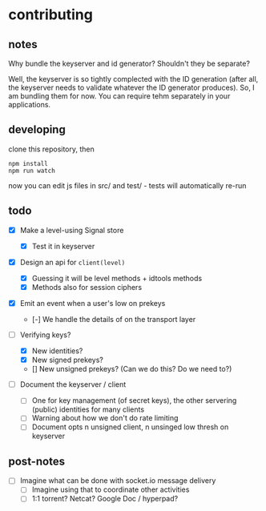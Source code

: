 # contributing 

## notes

Why bundle the keyserver and id generator?
Shouldn't they be separate?

Well, the keyserver is so tightly complected with the ID generation
(after all, the keyserver needs to validate whatever the ID generator produces).
So, I am bundling them for now. 
You can require tehm separately in your applications.

## developing

clone this repository, then

    npm install
    npm run watch

now you can edit js files in src/ and test/ - tests will automatically re-run

## todo

- [x] Make a level-using Signal store
  - [x] Test it in keyserver
- [x] Design an api for `client(level)`
  - [x] Guessing it will be level methods + idtools methods
  - [x] Methods also for session ciphers
- [x] Emit an event when a user's low on prekeys
  - [-] We handle the details of on the transport layer

- [ ] Verifying keys?
  - [x] New identities?
  - [x] New signed prekeys?
  - [] New unsigned prekeys? (Can we do this? Do we need to?)
  
  
- [ ] Document the keyserver / client 
  - [ ] One for key management (of secret keys), the other servering (public) identities for many clients
  - [ ] Warning about how we don't do rate limiting
  - [ ] Document opts n unsigned client, n unsinged low thresh on keyserver

## post-notes

- [ ] Imagine what can be done with socket.io message delivery
  - [ ] Imagine using that to coordinate other activities
  - [ ] 1:1 torrent? Netcat? Google Doc / hyperpad?
